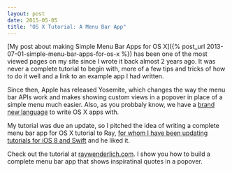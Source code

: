 ```yaml
---
layout: post
date: 2015-05-05
title: "OS X Tutorial: A Menu Bar App"
---
```


[My post about making Simple Menu Bar Apps for OS X]({% post_url 2013-07-01-simple-menu-bar-apps-for-os-x %}) has been one of the most viewed pages on my site since I wrote it back almost 2 years ago. It was never a complete tutorial to begin with, more of a few tips and tricks of how to do it well and a link to an example app I had written.

Since then, Apple has released Yosemite, which changes the way the menu bar APIs work and makes showing custom views in a popover in place of a simple menu much easier. Also, as you probbaly know, we have a [brand new language](https://developer.apple.com/swift/) to write OS X apps with.

My tutorial was due an update, so I pitched the idea of writing a complete menu bar app for OS X tutorial to Ray, [for whom I have been updating tutorials for iOS 8 and Swift](http://www.raywenderlich.com/u/kmikael) and he liked it.

Check out the tutorial at [raywenderlich.com](http://www.raywenderlich.com/?p=98178&preview=true&preview_id=98178&preview_nonce=e17195e13c). I show you how to build a complete menu bar app that shows inspiratinal quotes in a popover.
